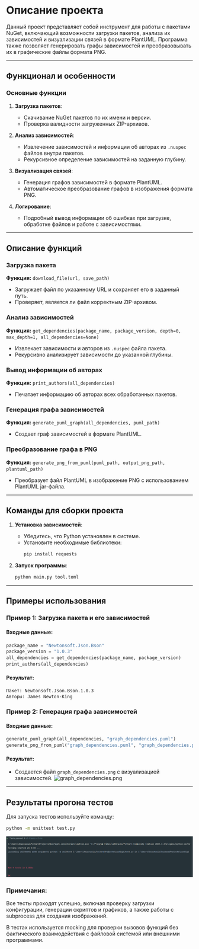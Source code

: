 # Описание проекта

Данный проект представляет собой инструмент для работы с пакетами NuGet, включающий возможности загрузки пакетов, анализа их зависимостей и визуализации связей в формате PlantUML. Программа также позволяет генерировать графы зависимостей и преобразовывать их в графические файлы формата PNG.

---

## Функционал и особенности

### Основные функции
1. **Загрузка пакетов**:
   - Скачивание NuGet пакетов по их имени и версии.
   - Проверка валидности загруженных ZIP-архивов.

2. **Анализ зависимостей**:
   - Извлечение зависимостей и информации об авторах из `.nuspec` файлов внутри пакетов.
   - Рекурсивное определение зависимостей на заданную глубину.

3. **Визуализация связей**:
   - Генерация графов зависимостей в формате PlantUML.
   - Автоматическое преобразование графов в изображения формата PNG.

4. **Логирование**:
   - Подробный вывод информации об ошибках при загрузке, обработке файлов и работе с зависимостями.

---

## Описание функций

### Загрузка пакета
**Функция:** `download_file(url, save_path)`
- Загружает файл по указанному URL и сохраняет его в заданный путь.
- Проверяет, является ли файл корректным ZIP-архивом.

### Анализ зависимостей
**Функция:** `get_dependencies(package_name, package_version, depth=0, max_depth=1, all_dependencies=None)`
- Извлекает зависимости и авторов из `.nuspec` файла пакета.
- Рекурсивно анализирует зависимости до указанной глубины.

### Вывод информации об авторах
**Функция:** `print_authors(all_dependencies)`
- Печатает информацию об авторах всех обработанных пакетов.

### Генерация графа зависимостей
**Функция:** `generate_puml_graph(all_dependencies, puml_path)`
- Создает граф зависимостей в формате PlantUML.

### Преобразование графа в PNG
**Функция:** `generate_png_from_puml(puml_path, output_png_path, plantuml_path)`
- Преобразует файл PlantUML в изображение PNG с использованием PlantUML jar-файла.

---

## Команды для сборки проекта

1. **Установка зависимостей**:
   - Убедитесь, что Python установлен в системе.
   - Установите необходимые библиотеки:
     ```bash
     pip install requests
     ```

2. **Запуск программы**:
   ```bash
   python main.py tool.toml
   ```

---

## Примеры использования

### Пример 1: Загрузка пакета и его зависимостей

#### Входные данные:
```python
package_name = "Newtonsoft.Json.Bson"
package_version = "1.0.3"
all_dependencies = get_dependencies(package_name, package_version)
print_authors(all_dependencies)
```

#### Результат:
```
Пакет: Newtonsoft.Json.Bson.1.0.3
Авторы: James Newton-King
```

### Пример 2: Генерация графа зависимостей

#### Входные данные:
```python
generate_puml_graph(all_dependencies, "graph_dependencies.puml")
generate_png_from_puml("graph_dependencies.puml", "graph_dependencies.png", "plantuml.jar")
```

#### Результат:
- Создается файл `graph_dependencies.png` с визуализацией зависимостей.
![graph_dependencies.png](graph_dependencies.png)
---

## Результаты прогона тестов
Для запуска тестов используйте команду:
```bash
python -m unittest test.py
 ```
![tests.png](tests.png)
### Примечания:
Все тесты проходят успешно, включая проверку загрузки конфигурации, генерации скриптов и графиков, а также работы с subprocess для создания изображений.

В тестах используется mocking для проверки вызовов функций без фактического взаимодействия с файловой системой или внешними программами.

